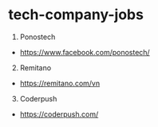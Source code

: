 # tech-company-jobs
1. Ponostech
- https://www.facebook.com/ponostech/

2. Remitano
- https://remitano.com/vn

3. Coderpush
- https://coderpush.com/
